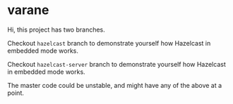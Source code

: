 # varane


Hi, this project has two branches.

Checkout `hazelcast` branch to demonstrate yourself how Hazelcast in embedded mode works.

Checkout `hazelcast-server` branch to demonstrate yourself how Hazelcast in embedded mode works.

The master code could be unstable, and might have any of the above at a point.
